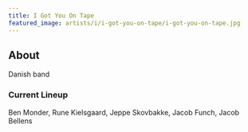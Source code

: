 ```yaml
---
title: I Got You On Tape
featured_image: artists/i/i-got-you-on-tape/i-got-you-on-tape.jpg
---
```

## About

Danish band

### Current Lineup

Ben Monder, Rune Kielsgaard, Jeppe Skovbakke, Jacob Funch, Jacob Bellens


